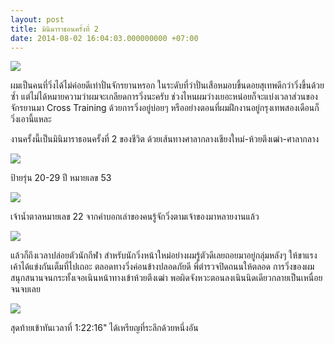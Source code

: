 ```yaml
---
layout: post
title: มินิมาราธอนครั้งที่ 2
date: 2014-08-02 16:04:03.000000000 +07:00
---
```

![](https://lh3.googleusercontent.com/-S1gHDEQpbZE/U5s9kLUBpXI/AAAAAAAAG18/u4qxyYw9OjI/s985-no/IMG_20140614_010538.jpg)

ผมเป็นคนที่วิ่งได้ไม่ค่อยดีเท่าปั่นจักรยานหรอก ในระดับที่ว่าปั่นเสือหมอบขึ้นดอยสุเทพดีกว่าวิ่งขึ้นด้วยซ้ำ แต่ไม่ได้หมายความว่าผมจะเกลียดการวิ่งนะครับ ช่วงไหนผมว่างเยอะหน่อยก็จะแบ่งเวลาส่วนของจักรยานมา Cross Training ด้วยการวิ่งอยู่บ่อยๆ หรืออย่างตอนที่ผมฝึกงานอยู่กรุงเทพสองเดือนก็วิ่งเอานี้แหละ 

งานครั้งนี้เป็นมินิมาราธอนครั้งที่ 2 ของชีวิต ด้วยเส้นทางศาลากลางเชียงใหม่-ห้วยตึงเฒ่า-ศาลากลาง

![](https://lh6.googleusercontent.com/-bCwRcxzjfWI/U9xGdEuNUzI/AAAAAAAAIyg/CA9aRX3rPzs/s985-no/IMG_20140802_053613.jpg)

ป้ายรุ่น 20-29 ปี หมายเลข 53

![](https://lh5.googleusercontent.com/-bfKB7VmR3_M/U9xGg0yKyUI/AAAAAAAAIxU/glbAkXLV3uA/w1313-h985-no/IMG_20140802_055336.jpg)

เจ้าน้ำตาลหมายเลข 22 จากคำบอกเล่าของคนรู้จักวิ่งตามเจ้าของมาหลายงานแล้ว

![](https://lh3.googleusercontent.com/i2usnjN8LQVH3kaPw5ZWD5wRBXOD59A7IATnEgH_zsY=w1313-h985-no)

แล้วก็ถึงเวลาปล่อยตัวนักกีฬา สำหรับนักวิ่งหน้าใหม่อย่างผมรู้ตัวดีเลยถอยมาอยู่กลุ่มหลังๆ ให้ขาแรงเค้าได้แข่งกันเต็มที่ไปเถอะ ตลอดทางวิ่งค่อนข้างปลอดภัยดี พี่ตำรวจปิดถนนให้ตลอด การวิ่งของผมสนุกสนานจนกระทั้งเจอเนินหน้าทางเข้าห้วยตึงเฒ่า พอผิดจังหวะตอนลงเนินนิดเดียวกลายเป็นเหนื่อยจนจบเลย

![](https://lh6.googleusercontent.com/-yhY2omnp3UA/U9xGocXenhI/AAAAAAAAIyo/dqkQUEw-zKU/s985-no/IMG_20140802_074401.jpg)

สุดท้ายเข้าทันเวลาที่ 1:22:16" ได้เหรียญที่ระลึกด้วยหนึ่งอัน
